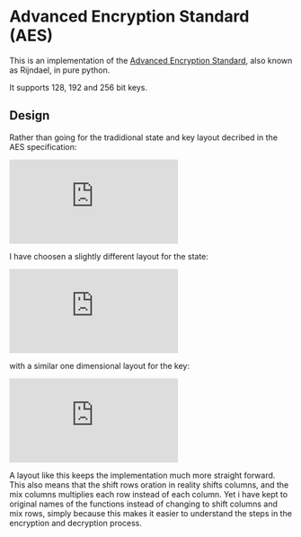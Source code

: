 Advanced Encryption Standard (AES)
=================================

This is an implementation of the [Advanced Encryption
Standard](https://en.wikipedia.org/wiki/Advanced_Encryption_Standard), also known as
Rijndael, in pure python.

It supports 128, 192 and 256 bit keys.


Design
------

Rather than going for the tradidional state and key layout decribed in
the AES specification:

![equation](http://www.sciweavers.org/tex2img.php?eq=%5Cmathbf%7BM%7D+%3D+%5Cleft%5B%5Cbegin%7Barray%7D%7Bllll%7Db_%7B0%7D+%26+b_%7B4%7D+%26+b_%7B8%7D++%26+b_%7B12%7D%5C%5Cb_%7B1%7D+%26+b_%7B5%7D+%26+b_%7B9%7D++%26+b_%7B13%7D%5C%5Cb_%7B2%7D+%26+b_%7B6%7D+%26+b_%7B10%7D+%26+b_%7B14%7D%5C%5Cb_%7B3%7D+%26+b_%7B7%7D+%26+b_%7B11%7D+%26+b_%7B15%7D%5Cend%7Barray%7D%5Cright%5D&fc=Black&im=jpg&fs=16&ff=modern&edit=)

I have choosen a slightly different layout for the state:

![equation](http://www.sciweavers.org/tex2img.php?eq=%5Cmathbf%7BS%7D+%3D+%5Cleft%5B%5Cbegin%7Barray%7D%7Bllll%7Db_%7B0%7D++%26+b_%7B1%7D++%26+b_%7B2%7D++%26+b_%7B3%7D%5C%5Cb_%7B4%7D++%26+b_%7B5%7D++%26+b_%7B6%7D++%26+b_%7B7%7D%5C%5Cb_%7B8%7D++%26+b_%7B9%7D++%26+b_%7B10%7D+%26+b_%7B11%7D%5C%5Cb_%7B12%7D+%26+b_%7B13%7D+%26+b_%7B14%7D+%26+b_%7B15%7D%5Cend%7Barray%7D%5Cright%5D&fc=Black&im=jpg&fs=16&ff=modern&edit=)


with a similar one dimensional layout for the key:

![equation](http://www.sciweavers.org/tex2img.php?eq=%5Cmathbf%7BK%7D+%3D+%5Cleft%5B%5Cbegin%7Barray%7D%7Bllll%7Db_%7B0%7D++%26+%5Ccdots+%26+b_%7Bn%7D%5Cend%7Barray%7D%5Cright%5D&fc=Black&im=jpg&fs=16&ff=modern&edit=)

A layout like this keeps the implementation much more straight forward.
This also means that the shift rows oration in reality shifts columns, and the
mix columns multiplies each row instead of each column. Yet i have kept to
original names of the functions instead of changing to shift columns and mix
rows, simply because this makes it easier to understand the steps in the
encryption and decryption process.

